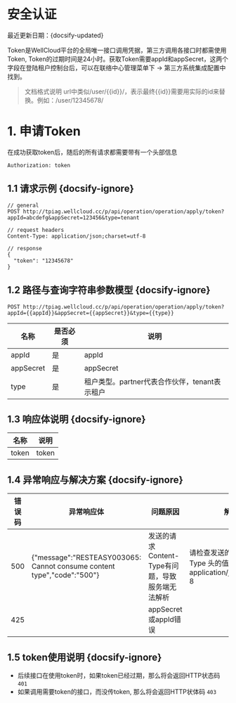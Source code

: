 # 安全认证

最近更新日期：{docsify-updated}

Token是WellCloud平台的全局唯一接口调用凭据，第三方调用各接口时都需使用Token, Token的过期时间是24小时。获取Token需要appId和appSecret，这两个字段在登陆租户控制台后，可以在联络中心管理菜单下 -> 第三方系统集成配置中找到。

> 文档格式说明
> url中类似/user/{{id}}/，表示最终{{id}}需要用实际的id来替换。例如：/user/12345678/

# 1. 申请Token

在成功获取token后，随后的所有请求都需要带有一个头部信息

```
Authorization: token
```

## 1.1 请求示例 {docsify-ignore}

```
// general
POST http://tpiag.wellcloud.cc/p/api/operation/operation/apply/token?appId=abcdefg&appSecret=123456&type=tenant

// request headers
Content-Type: application/json;charset=utf-8

// response
{
  "token": "12345678"
}
```

## 1.2 路径与查询字符串参数模型 {docsify-ignore}

`POST http://tpiag.wellcloud.cc/p/api/operation/operation/apply/token?appId={{appId}}&appSecret={{appSecret}}&type={{type}}`

名称 | 是否必须 | 说明
---|---|---
appId | 是 | appId
appSecret | 是 | appSecret
type | 是 | 租户类型。partner代表合作伙伴，tenant表示租户

## 1.3 响应体说明 {docsify-ignore}

名称 | 说明
---|---
token | token


## 1.4 异常响应与解决方案 {docsify-ignore}

错误码 | 异常响应体 | 问题原因 |解决方案
---|--- | --- | ---
500 |{"message":"RESTEASY003065: Cannot consume content type","code":"500"} | 发送的请求Content-Type有问题，导致服务端无法解析 | 请检查发送的数据 Content-Type 头的值是否是 application/json;charset=utf-8
425 | | appSecret或appId错误 |

## 1.5 token使用说明 {docsify-ignore}

- 后续接口在使用token时，如果token已经过期，那么将会返回HTTP状态码 `401`
- 如果调用需要token的接口，而没传token, 那么将会返回HTTP状体码 `403`




